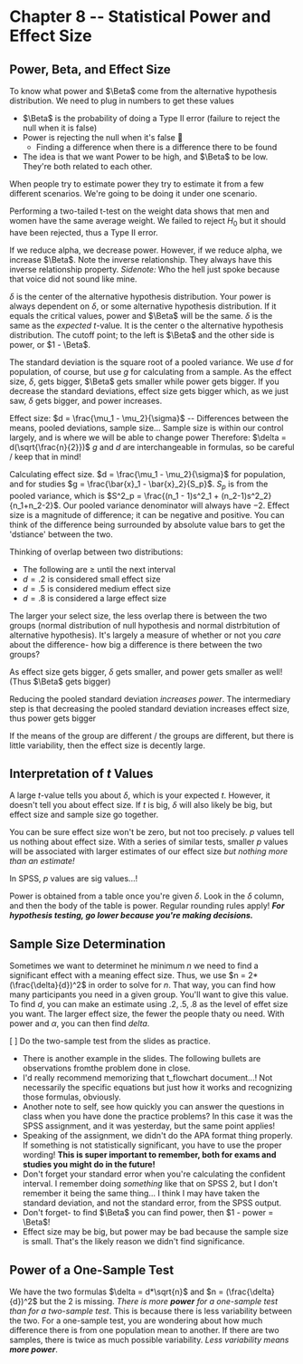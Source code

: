 # Chapter 8 -- Statistical Power and Effect Size

## Power, Beta, and Effect Size

To know what power and $\Beta$ come from the alternative hypothesis distribution. We need to plug in numbers to get these values

- $\Beta$ is the probability of doing a Type II error (failure to reject the null when it is false)
- Power is rejecting the null when it's false 🎉
  - Finding a difference when there is a difference there to be found
- The idea is that we want Power to be high, and $\Beta$ to be low. They're both related to each other.

When people try to estimate power they try to estimate it from a few different scenarios. We're going to be doing it under one scenario.

Performing a two-tailed t-test on the weight data shows that men and women have the same average weight. We failed to reject $H_0$ but it should have been rejected, thus a Type II error.

If we reduce alpha, we decrease power. However, if we reduce alpha, we increase $\Beta$. Note the inverse relationship. They always have this inverse relationship property. _Sidenote:_ Who the hell just spoke because that voice did not sound like mine.

$\delta$ is the center of the alternative hypothesis distribution. Your power is always dependent on $\delta$, or some alternative hypothesis distribution. If it equals the critical values, power and $\Beta$ will be the same. $\delta$ is the same as the _expected_ _t_-value. It is the center o the alternative hypothesis distribution. The cutoff point; to the left is $\Beta$ and the other side is power, or $1 - \Beta$.

The standard deviation is the square root of a pooled variance. We use $d$ for population, of course, but use $g$ for calculating from a sample. As the effect size, $\delta$, gets bigger, $\Beta$ gets smaller while power gets bigger. If you decrease the standard deviations, effect size gets bigger which, as we just saw, $\delta$ gets bigger, and power increases.

Effect size: $d = \frac{\mu_1 - \mu_2}{\sigma}$ -- Differences between the means, pooled deviations, sample size... Sample size is within our control largely, and is where we will be able to change power
Therefore: $\delta = d(\sqrt{\frac{n}{2}})$
$g$ and $d$ are interchangeable in formulas, so be careful / keep that in mind!

Calculating effect size. $d = \frac{\mu_1 - \mu_2}{\sigma}$ for population, and for studies $g = \frac{\bar{x}_1 - \bar{x}_2}{S_p}$. $S_p$ is from the pooled variance, which is $S^2_p = \frac{(n_1 - 1)s^2_1 + (n_2-1)s^2_2}{n_1+n_2-2}$. Our pooled variance denominator will always have $- 2$. Effect size is a magnitude of difference; it can be negative and positive. You can think of the difference being surrounded by absolute value bars to get the 'dstiance' between the two.

Thinking of overlap between two distributions:

- The following are $\geq$ until the next interval
- $d = .2$ is considered small effect size
- $d = .5$ is considered medium effect size
- $d = .8$ is considered a large effect size

The larger your select size, the less overlap there is between the two groups (normal distribution of null hypothesis and normal distrbitution of alternative hypothesis). It's largely a measure of whether or not you _care_ about the difference- how big a difference is there between the two groups?

As effect size gets bigger, $\delta$ gets smaller, and power gets smaller as well! (Thus $\Beta$ gets bigger)

Reducing the pooled standard deviation _increases power_. The intermediary step is that decreasing the pooled standard deviation increases effect size, thus power gets bigger

If the means of the group are different / the groups are different, but there is little variability, then the effect size is decently large.

## Interpretation of _t_ Values

A large _t_-value tells you about $\delta$, which is your expected $t$. However, it doesn't tell you about effect size. If _t_ is big, $\delta$ will also likely be big, but effect size and sample size go together.

You can be sure effect size won't be zero, but not too precisely. _p_ values tell us nothing about effect size. With a series of similar tests, smaller _p_ values will be associated with larger estimates of our effect size _but nothing more than an estimate!_

In SPSS, _p_ values are sig values...!

Power is obtained from a table once you're given $\delta$. Look in the $\delta$ column, and then the body of the table is power. Regular rounding rules apply! _**For hypothesis testing, go lower because you're making decisions.**_

## Sample Size Determination

Sometimes we want to determinet he minimum $n$ we need to find a significant effect with a meaning effect size. Thus, we use $n = 2*(\frac{\delta}{d})^2$ in order to solve for $n$. That way, you can find how many participants you need in a given group. You'll want to give this value. To find $d$, you can make an estimate using $.2, .5, .8$ as the level of effet size you want. The larger effect size, the fewer the people thaty ou need. With power and $\alpha$, you can then find $delta$.

[ ] Do the two-sample test from the slides as practice.

- There is another example in the slides. The following bullets are observations fromthe problem done in close.
- I'd really recommend memorizing that t_flowchart document...! Not necessarily the specific equations but just how it works and recognizing those formulas, obviously.
- Another note to self, see how quickly you can answer the questions in class when you have done the practice problems? In this case it was the SPSS assignment, and it was yesterday, but the same point applies!
- Speaking of the assignment, we didn't do the APA format thing properly. If something is not statistically significant, you have to use the proper wording! **This is super important to remember, both for exams and studies you might do in the future!**
- Don't forget your standard error when you're calculating the confident interval. I remember doing _something_ like that on SPSS 2, but I don't remember it being the same thing... I think I may have taken the standard deviation, and not the standard error, from the SPSS output.
- Don't forget- to find $\Beta$ you can find power, then $1 - power = \Beta$!
- Effect size may be big, but power may be bad because the sample size is small. That's the likely reason we didn't find significance.

## Power of a One-Sample Test

We have the two formulas $\delta = d*\sqrt{n}$ and $n = (\frac{\delta}{d})^2$ but the $2$ is missing. _There is more **power** for a one-sample test than for a two-sample test_. This is because there is less variability between the two. For a one-sample test, you are wondering about how much difference there is from one population mean to another. If there are two samples, there is twice as much possible variability. _Less variability means **more power**_.
